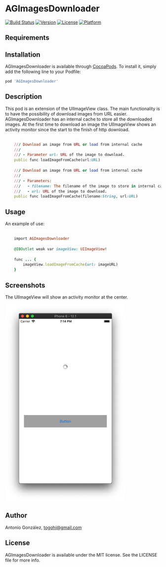 # AGImagesDownloader

[![Build Status](https://travis-ci.com/ToGohi/AGImagesDownloader.svg?branch=master)](https://travis-ci.com/ToGohi/AGImagesDownloader)
[![Version](https://img.shields.io/cocoapods/v/AGImagesDownloader.svg?style=flat)](https://cocoapods.org/pods/AGImagesDownloader)
[![License](https://img.shields.io/cocoapods/l/AGImagesDownloader.svg?style=flat)](https://cocoapods.org/pods/AGImagesDownloader)
[![Platform](https://img.shields.io/cocoapods/p/AGImagesDownloader.svg?style=flat)](https://cocoapods.org/pods/AGImagesDownloader)

## Requirements

## Installation

AGImagesDownloader is available through [CocoaPods](https://cocoapods.org). To install
it, simply add the following line to your Podfile:

```ruby
pod 'AGImagesDownloader'
```

## Description

This pod is an extension of the UIImageView class. The main functionality is to have the possibility of download images from URL easier. AGImagesDownloader has an internal cache to store all the downloaded images. At the first time to download an image the UIImageView shows an activity monitor since the start to the finish of http download.

```ruby

    /// Download an image from URL or load from internal cache
    ///
    /// - Parameter url: URL of the image to download.
    public func loadImageFromCache(url:URL)

    /// Download an image from URL or load from internal cache
    ///
    /// - Parameters:
    ///   - filename: The filename of the image to store in internal cache.
    ///   - url: URL of the image to download.
    public func loadImageFromCache(filename:String, url:URL)

```
## Usage

An example of use:

```ruby

    import AGImagesDownloader

    @IBOutlet weak var imageView: UIImageView!

    func ... {
        imageView.loadImageFromCache(url: imageURL)
    }

```

## Screenshots

The UIImageView will show an activity monitor at the center.

![Downloading an image](https://github.com/ToGohi/AGImagesDownloader/raw/master/screen01.png)

## Author

Antonio González, togohi@gmail.com

## License

AGImagesDownloader is available under the MIT license. See the LICENSE file for more info.
